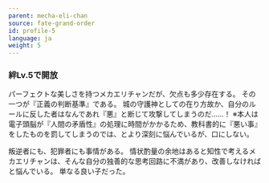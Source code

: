 ```yaml
---
parent: mecha-eli-chan
source: fate-grand-order
id: profile-5
language: ja
weight: 5
---
```


### 絆Lv.5で開放

パーフェクトな美しさを持つメカエリチャンだが、欠点も多少存在する。
その一つが『正義の判断基準』である。
城の守護神としての在り方故か、自分のルールに反した者はなんであれ『悪』と断じて攻撃してしまうのだ……！
※本人は電子頭脳が『人間の矛盾性』の処理に時間がかかるため、教科書的に『悪い事』をしたものを罰してしまうのでは、とより深刻に悩んでいるが、口にしない。

叛逆者にも、犯罪者にも事情がある。
情状酌量の余地はあると知性で考えるメカエリチャンは、そんな自分の独善的な思考回路に不満があり、改善しなければと悩んでいる。
単なる良い子だった。
